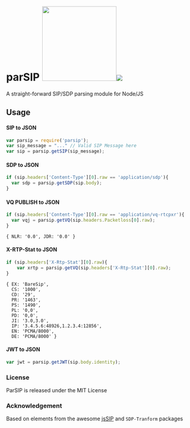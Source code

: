 
# parSIP <img src="https://user-images.githubusercontent.com/1423657/38137158-590eefbc-3423-11e8-96dd-487022b5618c.gif" width=200 /><img src="https://travis-ci.org/lmangani/parsip.svg?branch=master"/>

A straight-forward SIP/SDP parsing module for Node/JS

## Usage
#### SIP to JSON
```javascript
var parsip = require('parsip');
var sip_message = "..." // Valid SIP Message here
var sip = parsip.getSIP(sip_message);
```

#### SDP to JSON
```javascript
if (sip.headers['Content-Type'][0].raw == 'application/sdp'){
  var sdp = parsip.getSDP(sip.body);
}
```

#### VQ PUBLISH to JSON
```javascript
if (sip.headers['Content-Type'][0].raw == 'application/vq-rtcpxr'){
  var vqj = parsip.getVQ(sip.headers.Packetloss[0].raw);
}
```
```
{ NLR: '0.0', JDR: '0.0' }
```

#### X-RTP-Stat to JSON
```javascript
if (sip.headers['X-Rtp-Stat'][0].raw){
	var xrtp = parsip.getVQ(sip.headers['X-Rtp-Stat'][0].raw);
}
```
```
{ EX: 'BareSip',
  CS: '1000',
  CD: '29',
  PR: '1463',
  PS: '1490',
  PL: '0,0',
  PD: '0,0',
  JI: '3.0,3.0',
  IP: '3.4.5.6:48926,1.2.3.4:12856',
  EN: 'PCMA/8000',
  DE: 'PCMA/8000' }
```

#### JWT to JSON
```javascript
var jwt = parsip.getJWT(sip.body.identity);
```


### License
ParSIP is released under the MIT License

### Acknowledgement
Based on elements from the awesome [jsSIP](https://github.com/versatica/JsSIP) and `SDP-Tranform` packages
